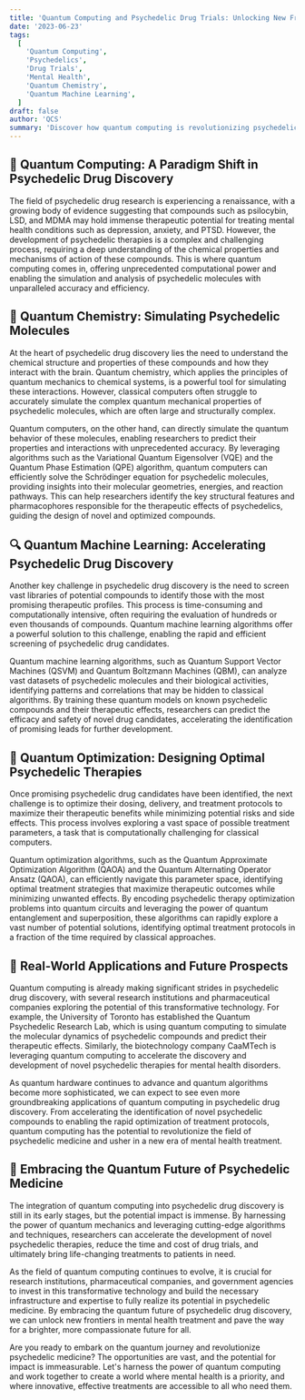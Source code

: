 ```yaml
---
title: 'Quantum Computing and Psychedelic Drug Trials: Unlocking New Frontiers in Mental Health Treatment'
date: '2023-06-23'
tags:
  [
    'Quantum Computing',
    'Psychedelics',
    'Drug Trials',
    'Mental Health',
    'Quantum Chemistry',
    'Quantum Machine Learning',
  ]
draft: false
author: 'QCS'
summary: 'Discover how quantum computing is revolutionizing psychedelic drug trials and paving the way for groundbreaking advancements in mental health treatment. From quantum chemistry simulations to quantum machine learning, explore the cutting-edge techniques that are unlocking new insights into the therapeutic potential of psychedelics.'
---
```


## 🧠 Quantum Computing: A Paradigm Shift in Psychedelic Drug Discovery

The field of psychedelic drug research is experiencing a renaissance, with a growing body of evidence suggesting that compounds such as psilocybin, LSD, and MDMA may hold immense therapeutic potential for treating mental health conditions such as depression, anxiety, and PTSD. However, the development of psychedelic therapies is a complex and challenging process, requiring a deep understanding of the chemical properties and mechanisms of action of these compounds. This is where quantum computing comes in, offering unprecedented computational power and enabling the simulation and analysis of psychedelic molecules with unparalleled accuracy and efficiency.

## 🌈 Quantum Chemistry: Simulating Psychedelic Molecules

At the heart of psychedelic drug discovery lies the need to understand the chemical structure and properties of these compounds and how they interact with the brain. Quantum chemistry, which applies the principles of quantum mechanics to chemical systems, is a powerful tool for simulating these interactions. However, classical computers often struggle to accurately simulate the complex quantum mechanical properties of psychedelic molecules, which are often large and structurally complex.

Quantum computers, on the other hand, can directly simulate the quantum behavior of these molecules, enabling researchers to predict their properties and interactions with unprecedented accuracy. By leveraging algorithms such as the Variational Quantum Eigensolver (VQE) and the Quantum Phase Estimation (QPE) algorithm, quantum computers can efficiently solve the Schrödinger equation for psychedelic molecules, providing insights into their molecular geometries, energies, and reaction pathways. This can help researchers identify the key structural features and pharmacophores responsible for the therapeutic effects of psychedelics, guiding the design of novel and optimized compounds.

## 🔍 Quantum Machine Learning: Accelerating Psychedelic Drug Discovery

Another key challenge in psychedelic drug discovery is the need to screen vast libraries of potential compounds to identify those with the most promising therapeutic profiles. This process is time-consuming and computationally intensive, often requiring the evaluation of hundreds or even thousands of compounds. Quantum machine learning algorithms offer a powerful solution to this challenge, enabling the rapid and efficient screening of psychedelic drug candidates.

Quantum machine learning algorithms, such as Quantum Support Vector Machines (QSVM) and Quantum Boltzmann Machines (QBM), can analyze vast datasets of psychedelic molecules and their biological activities, identifying patterns and correlations that may be hidden to classical algorithms. By training these quantum models on known psychedelic compounds and their therapeutic effects, researchers can predict the efficacy and safety of novel drug candidates, accelerating the identification of promising leads for further development.

## 🧪 Quantum Optimization: Designing Optimal Psychedelic Therapies

Once promising psychedelic drug candidates have been identified, the next challenge is to optimize their dosing, delivery, and treatment protocols to maximize their therapeutic benefits while minimizing potential risks and side effects. This process involves exploring a vast space of possible treatment parameters, a task that is computationally challenging for classical computers.

Quantum optimization algorithms, such as the Quantum Approximate Optimization Algorithm (QAOA) and the Quantum Alternating Operator Ansatz (QAOA), can efficiently navigate this parameter space, identifying optimal treatment strategies that maximize therapeutic outcomes while minimizing unwanted effects. By encoding psychedelic therapy optimization problems into quantum circuits and leveraging the power of quantum entanglement and superposition, these algorithms can rapidly explore a vast number of potential solutions, identifying optimal treatment protocols in a fraction of the time required by classical approaches.

## 🚀 Real-World Applications and Future Prospects

Quantum computing is already making significant strides in psychedelic drug discovery, with several research institutions and pharmaceutical companies exploring the potential of this transformative technology. For example, the University of Toronto has established the Quantum Psychedelic Research Lab, which is using quantum computing to simulate the molecular dynamics of psychedelic compounds and predict their therapeutic effects. Similarly, the biotechnology company CaaMTech is leveraging quantum computing to accelerate the discovery and development of novel psychedelic therapies for mental health disorders.

As quantum hardware continues to advance and quantum algorithms become more sophisticated, we can expect to see even more groundbreaking applications of quantum computing in psychedelic drug discovery. From accelerating the identification of novel psychedelic compounds to enabling the rapid optimization of treatment protocols, quantum computing has the potential to revolutionize the field of psychedelic medicine and usher in a new era of mental health treatment.

## 🔮 Embracing the Quantum Future of Psychedelic Medicine

The integration of quantum computing into psychedelic drug discovery is still in its early stages, but the potential impact is immense. By harnessing the power of quantum mechanics and leveraging cutting-edge algorithms and techniques, researchers can accelerate the development of novel psychedelic therapies, reduce the time and cost of drug trials, and ultimately bring life-changing treatments to patients in need.

As the field of quantum computing continues to evolve, it is crucial for research institutions, pharmaceutical companies, and government agencies to invest in this transformative technology and build the necessary infrastructure and expertise to fully realize its potential in psychedelic medicine. By embracing the quantum future of psychedelic drug discovery, we can unlock new frontiers in mental health treatment and pave the way for a brighter, more compassionate future for all.

Are you ready to embark on the quantum journey and revolutionize psychedelic medicine? The opportunities are vast, and the potential for impact is immeasurable. Let's harness the power of quantum computing and work together to create a world where mental health is a priority, and where innovative, effective treatments are accessible to all who need them.
